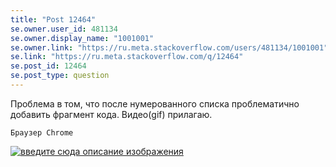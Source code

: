 ```yaml
---
title: "Post 12464"
se.owner.user_id: 481134
se.owner.display_name: "1001001"
se.owner.link: "https://ru.meta.stackoverflow.com/users/481134/1001001"
se.link: "https://ru.meta.stackoverflow.com/q/12464"
se.post_id: 12464
se.post_type: question
---
```

<p>Проблема в том, что после нумерованного списка проблематично добавить фрагмент кода.
Видео(gif) прилагаю.</p>
<pre><code>Браузер Chrome
</code></pre>
<p><a href="https://i.stack.imgur.com/iRbpo.gif" rel="nofollow noreferrer"><img src="https://i.stack.imgur.com/iRbpo.gif" alt="введите сюда описание изображения" /></a></p>

